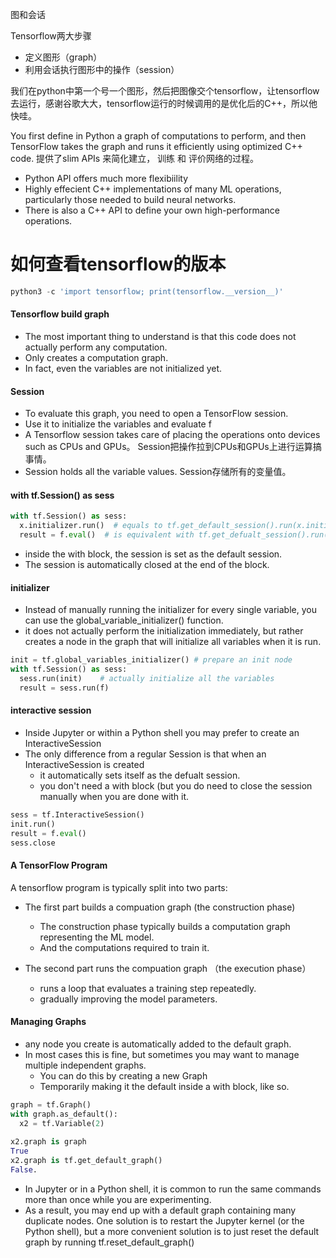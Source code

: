
图和会话


Tensorflow两大步骤
* 定义图形（graph）
* 利用会话执行图形中的操作（session）

我们在python中第一个号一个图形，然后把图像交个tensorflow，让tensorflow去运行，感谢谷歌大大，tensorflow运行的时候调用的是优化后的C++，所以他快哇。

You first define in Python a graph of computations to perform, and then TensorFlow takes the graph and runs it efficiently using optimized C++ code.
提供了slim APIs 来简化建立， 训练 和 评价网络的过程。



* Python API offers much more flexibiility
* Highly effecient C++ implementations of many ML operations, particularly those needed to build neural networks.
* There is also a C++ API to define your own high-performance operations.
# 如何查看tensorflow的版本
```python
python3 -c 'import tensorflow; print(tensorflow.__version__)'

```
#### Tensorflow build graph
* The most important thing to understand is that this code does not actually perform any computation.
* Only creates a computation graph.
* In fact, even the variables are not initialized yet.

#### Session
* To evaluate this graph, you need to open a TensorFlow session.
* Use it to initialize the variables and evaluate f
* A Tensorflow session takes care of placing the operations onto devices such as CPUs and GPUs。 Session把操作拉到CPUs和GPUs上进行运算搞事情。
* Session holds all the variable values. Session存储所有的变量值。

#### with tf.Session() as sess
```python
with tf.Session() as sess:
  x.initializer.run()  # equals to tf.get_default_session().run(x.initializer)
  result = f.eval()  # is equivalent with tf.get_defualt_session().run(f)
```
* inside the with block, the session is set as the default session.
* The session is automatically closed at the end of the block.

#### initializer 
* Instead of manually running the initializer for every single variable, you can use the global_variable_initializer() function.
* it does not actually perform the initialization immediately, but rather creates a node in the graph that will initialize all variables when it is run.

```python
init = tf.global_variables_initializer() # prepare an init node
with tf.Session() as sess:
  sess.run(init)    # actually initialize all the variables
  result = sess.run(f)
```

#### interactive session
* Inside Jupyter or within a Python shell you may prefer to create an InteractiveSession
* The only difference from a regular Session is that when an InteractiveSession is created 
  * it automatically sets itself as the defualt session.
  * you don't need a with block (but you do need to close the session manually when you are done with it.
```python
sess = tf.InteractiveSession()
init.run()
result = f.eval()
sess.close
```

#### A TensorFlow Program
A tensorflow program is typically split into two parts:
  * The first part builds a compuation graph (the construction phase)
    * The construction phase typically builds a computation graph representing the ML model.
    * And the computations required to train it.

  * The second part runs the compuation graph （the execution phase）
    * runs a loop that evaluates a training step repeatedly.
    * gradually improving the model parameters.

#### Managing Graphs
* any node you create is automatically added to the default graph.
* In most cases this is fine, but sometimes you may want to manage multiple independent graphs.
  * You can do this by creating a new Graph
  * Temporarily making it the default inside a with block, like so.

```python
graph = tf.Graph()
with graph.as_default():
  x2 = tf.Variable(2)
  
x2.graph is graph
True
x2.graph is tf.get_default_graph()
False.
```
* In Jupyter or in a Python shell, it is common to run the same commands more than once while you are experimenting.
* As a result, you may end up with a default graph containing many duplicate nodes. One solution is to restart the Jupyter kernel (or the Python shell), but a more convenient solution is to just reset the default graph by running tf.reset_default_graph()
